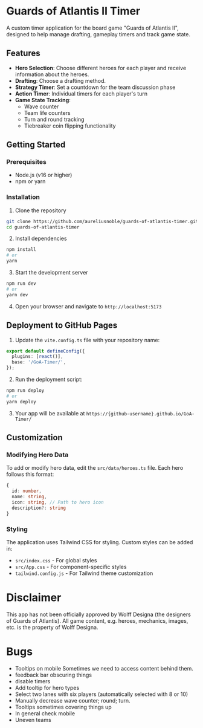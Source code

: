# Guards of Atlantis II Timer

A custom timer application for the board game "Guards of Atlantis II", designed to help manage drafting, gameplay timers and track game state.

## Features

- **Hero Selection**: Choose different heroes for each player and receive information about the heroes. 
- **Drafting**: Choose a drafting method.
- **Strategy Timer**: Set a countdown for the team discussion phase
- **Action Timer**: Individual timers for each player's turn
- **Game State Tracking**:
  - Wave counter
  - Team life counters
  - Turn and round tracking
  - Tiebreaker coin flipping functionality

## Getting Started

### Prerequisites

- Node.js (v16 or higher)
- npm or yarn

### Installation

1. Clone the repository
```bash
git clone https://github.com/aureliusnoble/guards-of-atlantis-timer.git
cd guards-of-atlantis-timer
```

2. Install dependencies
```bash
npm install
# or
yarn
```

3. Start the development server
```bash
npm run dev
# or
yarn dev
```

4. Open your browser and navigate to `http://localhost:5173`

## Deployment to GitHub Pages

1. Update the `vite.config.ts` file with your repository name:
```ts
export default defineConfig({
  plugins: [react()],
  base: '/GoA-Timer/',
});
```

2. Run the deployment script:
```bash
npm run deploy
# or
yarn deploy
```

3. Your app will be available at `https://{github-username}.github.io/GoA-Timer/`

## Customization

### Modifying Hero Data

To add or modify hero data, edit the `src/data/heroes.ts` file. Each hero follows this format:

```typescript
{
  id: number,
  name: string,
  icon: string, // Path to hero icon
  description?: string
}
```

### Styling

The application uses Tailwind CSS for styling. Custom styles can be added in:
- `src/index.css` - For global styles
- `src/App.css` - For component-specific styles
- `tailwind.config.js` - For Tailwind theme customization

# Disclaimer
This app has not been officially approved by Wolff Designa (the designers of Guards of Atlantis). All game content, e.g. heroes, mechanics, images, etc. is the property of Wolff Designa.

# Bugs
- Tooltips on mobile Sometimes we need to access content behind them.
- feedback bar obscuring things
- disable timers
- Add tooltip for hero types
- Select two lanes with six players (automatically selected with 8 or 10)
- Manually decrease wave counter; round; turn.
- Tooltips sometimes covering things up
- In general check mobile
- Uneven teams